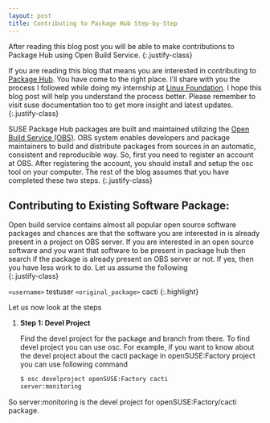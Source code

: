 ```yaml
---
layout: post
title: Contributing to Package Hub Step-by-Step
---
```


After reading this blog post you will be able to make contributions to Package Hub using Open Build Service.
{:.justify-class}

If you are reading this blog that means you are interested in contributing to [Package Hub](https://packagehub.suse.com). You have come to the right place. I’ll share with you the process I followed while doing my internship at [Linux Foundation](https://www.linuxfoundation.org/). I hope this blog post will help you understand the process better. Please remember to visit suse documentation too to get more insight and latest updates.
{:.justify-class}

SUSE Package Hub packages are built and maintained utilizing the [Open Build Service (OBS)](https://build.opensuse.org/). OBS system enables developers and package maintainers to build and distribute packages from sources in an automatic, consistent and reproducible way. So, first you need to register an account at OBS. After registering the account, you should install and setup the osc tool on your computer. The rest of the blog assumes that you have completed these two steps.
{:.justify-class}

## Contributing to Existing Software Package:

Open build service contains almost all popular open source software packages and chances are that the software you are interested in is already present in a project on OBS server. If you are interested in an open source software and you want that software to be present in package hub then search if the package is already present on OBS server or not. If yes, then you have less work to do. Let us assume the following  
{:.justify-class}

`<username>` testuser
`<original_package>` cacti
{:.highlight}

Let us now look at the steps 
1. **Step 1: Devel Project**

   Find the devel project for the package and branch from there. To find devel project you can use osc. For example, if you want to know about the devel project about the cacti package in openSUSE:Factory project you can use following command

   ```sh
   $ osc develproject openSUSE:Factory cacti
   server:monitoring
   ```

So server:monitoring is the devel project for openSUSE:Factory/cacti package.

